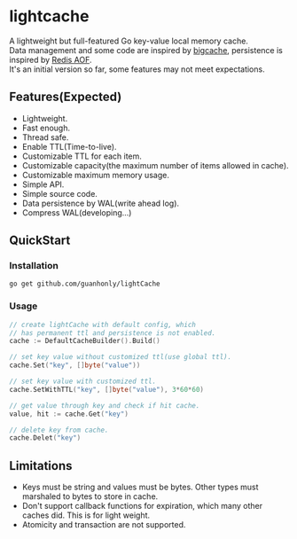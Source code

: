 # lightcache
A lightweight but full-featured Go key-value local memory cache.  
Data management and some code are inspired by [bigcache](https://github.com/allegro/bigcache), persistence is inspired by [Redis AOF](https://redis.io/topics/persistence).  
It's an initial version so far, some features may not meet expectations.
## Features(Expected)
* Lightweight.
* Fast enough.
* Thread safe.
* Enable TTL(Time-to-live).
* Customizable TTL for each item.
* Customizable capacity(the maximum number of items allowed in cache).
* Customizable maximum memory usage.
* Simple API.
* Simple source code.
* Data persistence by WAL(write ahead log).
* Compress WAL(developing...)

## QuickStart
### Installation
```shell script
go get github.com/guanhonly/lightCache
```
### Usage
```go
// create lightCache with default config, which
// has permanent ttl and persistence is not enabled.
cache := DefaultCacheBuilder().Build()

// set key value without customized ttl(use global ttl).
cache.Set("key", []byte("value"))

// set key value with customized ttl.
cache.SetWithTTL("key", []byte("value"), 3*60*60)

// get value through key and check if hit cache.
value, hit := cache.Get("key")

// delete key from cache.
cache.Delet("key")
```

## Limitations
* Keys must be string and values must be bytes. Other types must marshaled to bytes to store in cache.
* Don't support callback functions for expiration, which many other caches did. This is for light weight.
* Atomicity and transaction are not supported.
